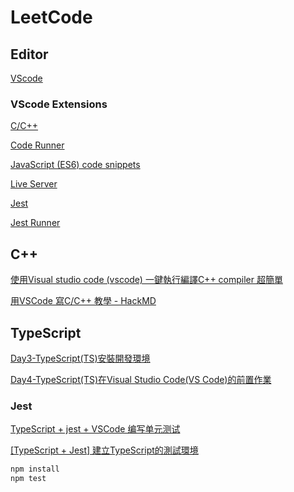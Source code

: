 # LeetCode

## Editor

[VScode](https://code.visualstudio.com/)

### VScode Extensions

[C/C++](https://marketplace.visualstudio.com/items?itemName=ms-vscode.cpptools)

[Code Runner](https://marketplace.visualstudio.com/items?itemName=formulahendry.code-runner)

[JavaScript (ES6) code snippets](https://marketplace.visualstudio.com/items?itemName=xabikos.JavaScriptSnippets)

[Live Server](https://marketplace.visualstudio.com/items?itemName=ritwickdey.LiveServer)

[Jest](https://marketplace.visualstudio.com/items?itemName=Orta.vscode-jest)

[Jest Runner](https://marketplace.visualstudio.com/items?itemName=firsttris.vscode-jest-runner)

## C++

[使用Visual studio code (vscode) 一鍵執行編譯C++ compiler 超簡單](https://ithelp.ithome.com.tw/articles/10257506)

[用VSCode 寫C/C++ 教學 - HackMD](https://hackmd.io/@liaojason2/vscodecppwindows#MinGW-%E5%AE%89%E8%A3%9D)

## TypeScript

[Day3-TypeScript(TS)安裝開發環境](https://ithelp.ithome.com.tw/articles/10266798?sc=iThomeR)

[Day4-TypeScript(TS)在Visual Studio Code(VS Code)的前置作業](https://ithelp.ithome.com.tw/articles/10267335)

### Jest

[TypeScript + jest + VSCode 编写单元测试](https://www.jianshu.com/p/eec5e34ff0c2)

[[TypeScript + Jest] 建立TypeScript的測試環境](https://nina-weng.medium.com/typescript-jest-%E5%BB%BA%E7%AB%8Btypescript%E7%9A%84%E6%B8%AC%E8%A9%A6%E7%92%B0%E5%A2%83-6f4593114a17)

```cmd
npm install
npm test
```
